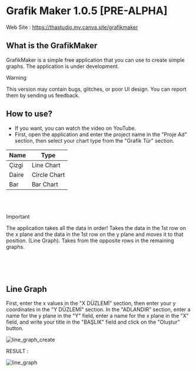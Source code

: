 # Grafik Maker 1.0.5 [PRE-ALPHA]

Web Site : https://thastudio.my.canva.site/grafikmaker

## What is the GrafikMaker
GrafikMaker is a simple free application that you can use to create simple graphs. The application is under development.

>[!WARNING]
> This version may contain bugs, glitches, or poor UI design. You can report them by sending us feedback.

## How to use?

- If you want, you can watch the video on YouTube.
- First, open the application and enter the project name in the "Proje Ad" section, then select your chart type from the "Grafik Tür" section.

|  Name | Type  |
|-------|-------|
| Çizgi | Line Chart |
| Daire | Circle Chart |
|  Bar  | Bar Chart |

<br>
<br>

>[!IMPORTANT]
> The application takes all the data in order! Takes the data in the 1st row on the x plane and the data in the 1st row on the y plane and moves it to that position. (Line Graph).
Takes from the opposite rows in the remaining graphs.

<br>
<br>
<br>

## Line Graph
First, enter the x values ​​in the "X DÜZLEMİ" section, then enter your y coordinates in the "Y DÜZLEMİ" section. In the "ADLANDIR" section, enter a name for the y plane in the "Y" field, enter a name for the x plane in the "X" field, and write your title in the "BAŞLIK" field and click on the "Oluştur" button.

![line_graph_create](https://github.com/user-attachments/assets/675f14c3-6ac8-4ea2-bcfa-e3cc5247c933)

RESULT :

![line_graph](https://github.com/user-attachments/assets/6d3511a4-53eb-40fa-87fd-9ef81ffd70f4)


